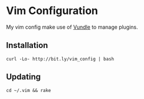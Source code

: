 # Vim Configuration

My vim config make use of [Vundle](https://github.com/gmarik/vundle) to manage plugins.

## Installation

    curl -Lo- http://bit.ly/vim_config | bash

## Updating

    cd ~/.vim && rake
